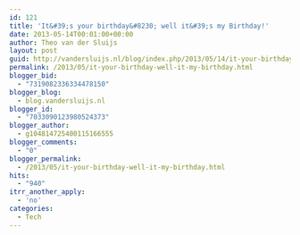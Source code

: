 ```yaml
---
id: 121
title: 'It&#39;s your birthday&#8230; well it&#39;s my Birthday!'
date: 2013-05-14T00:01:00+00:00
author: Theo van der Sluijs
layout: post
guid: http://vandersluijs.nl/blog/index.php/2013/05/14/it-your-birthday-well-it-my-birthday/
permalink: /2013/05/it-your-birthday-well-it-my-birthday.html
blogger_bid:
  - "7319082336334478150"
blogger_blog:
  - blog.vandersluijs.nl
blogger_id:
  - "7033090123980524373"
blogger_author:
  - g104814725400115166555
blogger_comments:
  - "0"
blogger_permalink:
  - /2013/05/it-your-birthday-well-it-my-birthday.html
hits:
  - "940"
itrr_another_apply:
  - 'no'
categories:
  - Tech
---
```

